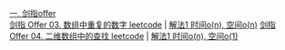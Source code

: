 [一. 剑指offer](https://leetcode-cn.com/problem-list/xb9nqhhg/)  
[剑指 Offer 03. 数组中重复的数字 leetcode](https://leetcode-cn.com/problems/shu-zu-zhong-zhong-fu-de-shu-zi-lcof/) | [解法1 时间o(n), 空间o(n)](https://github.com/apollo007fd/cpp_programmer_notes/blob/main/leetcode/1_repeated_number_on_array.cpp) 
[剑指 Offer 04. 二维数组中的查找 leetcode](https://leetcode-cn.com/problems/er-wei-shu-zu-zhong-de-cha-zhao-lcof/) | [解法1 时间o(n), 空间o(1)](https://github.com/apollo007fd/cpp_programmer_notes/blob/main/leetcode/2_find_in_2D_array.cpp) 
